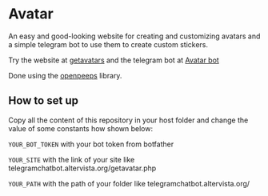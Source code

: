 # Avatar
An easy and good-looking website for creating and customizing avatars and a simple telegram bot to use them to create custom stickers. 

Try the website at [getavatars](https://telegramchatbot.altervista.org/getavatar.php) and the telegram bot at [Avatar bot](https://t.me/getavatar_bot)

Done using the [openpeeps](https://www.openpeeps.com/) library.



## How to set up
Copy all the content of this repository in your host folder and change the value of some constants how shown below:

```YOUR_BOT_TOKEN``` with your bot token from botfather

```YOUR_SITE``` with the link of your site like telegramchatbot.altervista.org/getavatar.php

```YOUR_PATH``` with the path of your folder like telegramchatbot.altervista.org/

